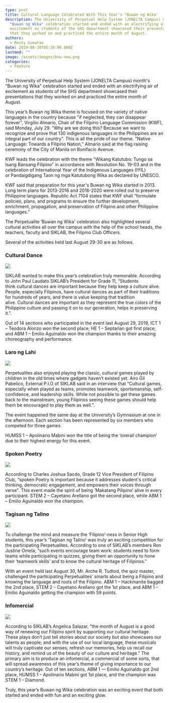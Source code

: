 ```yaml
---
type: post
title: Cultural Language Celebrated With This Year's 'Buwan ng Wika'
description: The University of Perpetual Help System (JONELTA Campus) month's
  "Buwan ng Wika" celebration started and ended with an electrifying air of
  excitement as students of the SHS department showcased their presentations
  that they worked on and practiced the entire month of August.
authors:
  - Resty Gumarao
date: 2019-08-30T05:30:00.000Z
lastmod: ""
image: /assets/images/bnw-new.png
categories:
  - Feature
---
```

The University of Perpetual Help System (JONELTA Campus) month's "Buwan ng Wika" celebration started and ended with an electrifying air of excitement as students of the SHS department showcased their presentations that they worked on and practiced the entire month of August.

This year’s Buwan ng Wika theme is focused on the variety of native languages in the country ​​because "if neglected, they can disappear forever", Virgilio Almario, Chair of the Filipino Language Commission (KWF), said Monday, July 29. “Why are we doing this? Because we want to recognize and prove that 130 indigenous languages ​​in the Philippines are an integral part of our country". This is all the pride of our theme. "Native Language: Towards a Filipino Nation,” Almario said at the flag raising ceremony of the City of Manila on Bonifacio Avenue. 

KWF leads the celebration with the theme "Wikang Katutubo: Tungo sa Isang Bansang Filipino" in accordance with Resolution No. 19-03 and in the celebration of International Year of the Indigenous Languages (IYIL) or Pandaigdigang Taon ng mga Katutubong Wika as declared by UNESCO. 

KWF said that preparation for this year's Buwan ng Wika started in 2013. Long term plans for 2013-2016 and 2016-2020 were rolled out to preserve Philippine languages. Republic Act 7104 states that KWF shall “formulate policies, plans, and programs to ensure the further development, enrichment, propagation, and preservation of Filipino and other Philippine languages.”

The Perpetualite ‘Buwan ng Wika' celebration also highlighted several cultural activities all over the campus with the help of the school heads, the teachers, faculty and SIKLAB, the Filipino Club Officers.

Several of the activities held last August 29-30 are as follows.

### Cultural Dance

![](/assets/images/bnw-cultural.jpg)

SIKLAB wanted to make this year’s celebration truly memorable. According to John Paul Laudato SIKLAB’s President for Grade 11, “Students think cultural dances are important because they help keep a culture alive. People, especially Filipinos, have cultural dances as part of their traditions for hundreds of years, and there is value keeping that tradition alive. Cultural dances are important as they represent the true colors of the Philippine culture and passing it on to our generation, helps in preserving it.”.

Out of 14 sections who participated in the event last August 29, 2019, ICT 1 – Teodora Alonzo won the second place; HE 1 – Septarian got first place; and ABM 1 – Emilio Aguinaldo won the champion thanks to their amazing choreography and performance.

### Laro ng Lahi

![](/assets/images/bnw-lnh.jpg)

Perpetualites also enjoyed playing the classic, cultural games played by children in the old times where gadgets haven’t existed yet. Airo Gil Pabelico, External P.I.O of SIKLAB said in an interview that “Cultural games, especially when played as teams, promotes teamwork, sportsmanship, self-confidence, and leadership skills. While not possible to get these games back to the mainstream, young Filipinos seeing these games should help them be encouraged to play them as well.”. 

The event happened the same day at the University’s Gymnasium at one in the afternoon. Each section has been represented by six members who competed for three games.

HUMSS 1 – Apolinario Mabini won the title of being the ‘overall champion’ due to their highest energy for this event.

### Spoken Poetry

![](/assets/images/bnw-spoken.jpg)

According to Charles Joshua Sacdo, Grade 12 Vice President of Filipino Club, “spoken Poetry is important because it addresses student's critical thinking, democratic engagement, and empowers their voices through verse". This event made the spirit of being ‘Makatang Pilipino’ alive in every participant. STEM 2 – Cayetano Arellano got the second place, while ABM 1 – Emilio Aguinaldo won the champion.

### Tagisan ng Talino 

![](/assets/images/bnw-tagisan.jpg)

To challenge the mind and measure the ‘Filipino’-ness in Senior High students, this year’s ‘Tagisan ng Talino’ was truly an exciting competition for the participating Perpetualites. According to one of SIKLAB’s members Ron Justine Omela, “such events encourage team work: students need to form teams while participating in quizzes, giving them an opportunity to hone their ‘teamwork skills’ and to know the cultural heritage of Filipinos.”

With an event held last August 30, Mr. Arche R. Tudtod, the quiz master, challenged the participating Perpetualites’ smarts about being a Filipino and knowing the language and roots of the Filipino. ABM 1 – Hackmanite bagged the 2nd place, STEM 2 – Cayetano Arellano got the 1st place, and ABM 1 – Emilio Aguinaldo getting the champion with 59 points.

### Infomercial

![](/assets/images/bnw-info.jpg)

According to SIKLAB’s Angelica Salazar, “the month of August is a good way of renewing our Filipino spirit by supporting our cultural heritage. These plays don’t just tell stories about our society but also showcases our talents as people; and with the use of our local language, these musicals will truly captivate our senses, refresh our memories, help us recall our history, and remind us of the beauty of our culture and heritage.” The primary aim is to produce an infomercial, a commercial of some sorts, that will spread awareness of this year’s theme of giving importance to our country’s heritage. Out of ten sections, ABM 1 — Emilio Aguinaldo got 2nd place, HUMSS 1 – Apolinario Mabini got 1st place, and the champion was STEM 1 – Diamond.

Truly, this year’s Buwan ng Wika celebration was an exciting event that both started and ended with fun and an exciting glow.